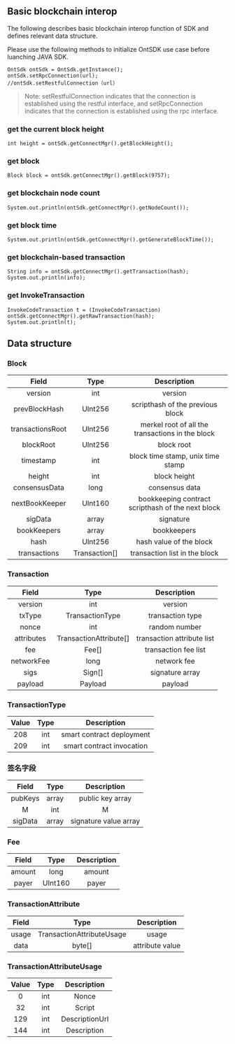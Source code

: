 ﻿## Basic blockchain interop

The following describes basic blockchain interop function of SDK and defines relevant data structure.

Please use the following methods to initialize OntSDK use case before luanching JAVA SDK.

```
OntSdk ontSdk = OntSdk.getInstance();
ontSdk.setRpcConnection(url);
//ontSdk.setRestfulConnection（url）
```

> Note: setRestfulConnection indicates that the connection is established using the restful interface, and setRpcConnection indicates that the connection is established using the rpc interface.

### get the current block height

```
int height = ontSdk.getConnectMgr().getBlockHeight();
```

### get block

```
Block block = ontSdk.getConnectMgr().getBlock(9757);
```



### get blockchain node count

```
System.out.println(ontSdk.getConnectMgr().getNodeCount());
```

### get block time

```
System.out.println(ontSdk.getConnectMgr().getGenerateBlockTime());
```

### get blockchain-based transaction

```
String info = ontSdk.getConnectMgr().getTransaction(hash);
System.out.println(info);
```
### get InvokeTransaction 

```
InvokeCodeTransaction t = (InvokeCodeTransaction) ontSdk.getConnectMgr().getRawTransaction(hash);
System.out.println(t);
```

## Data structure

### Block

| Field     |     Type |   Description   | 
| :--------------: | :--------:| :------: |
|    version|   int|  version  |
|    prevBlockHash|   UInt256|  scripthash of the previous block|
|    transactionsRoot|   UInt256|  merkel root of all the transactions in the block|
|    blockRoot|   UInt256| block root|
|    timestamp|   int| block time stamp, unix time stamp|
|    height|   int|  block height |
|    consensusData|   long |  consensus data |
|    nextBookKeeper|   UInt160 |  bookkeeping contract scripthash of the next block |
|    sigData|   array|  signature |
|    bookKeepers|   array|  bookkeepers |
|    hash|   UInt256 |  hash value of the block |
|    transactions|   Transaction[] |  transaction list in the block |


### Transaction

| Field     |     Type |   Description   | 
| :--------------: | :--------:| :------: |
|    version|   int|  version  |
|    txType|   TransactionType|transaction type|
|    nonce|   int |  random number|
|    attributes|   TransactionAttribute[]|  transaction attribute list |
|    fee|   Fee[] |  transaction fee list |
|    networkFee|   long| network fee  |
|    sigs|   Sign[]|   signature array  |
|    payload| Payload |  payload  |




### TransactionType

| Value     |     Type |   Description   | 
| :--------------: | :--------:| :------: |
|    208|   int |  smart contract deployment |
|    209|   int | smart contract invocation |


### 签名字段

| Field     |     Type |   Description   | 
| :--------------: | :--------:| :------: |
|    pubKeys|   array |  public key array|
|    M|   int | M |
|    sigData|   array | signature value array |


### Fee

| Field     |     Type |   Description   | 
| :--------------: | :--------:| :------: |
|    amount|   long|  amount|
|    payer|   UInt160 | payer |

### TransactionAttribute

| Field    |     Type |   Description   | 
| :--------------: | :--------:| :------: |
|    usage |   TransactionAttributeUsage |  usage|
|    data|   byte[] | attribute value |


### TransactionAttributeUsage

| Value     |     Type |   Description   | 
| :--------------: | :--------:| :------: |
|    0|   int|  Nonce|
|    32|   int | Script |
|    129|   int | DescriptionUrl |
|    144|   int | Description |
